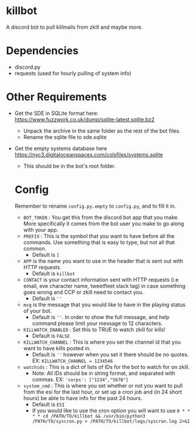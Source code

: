 # killbot

A discord bot to pull killmails from zkill and maybe more.

# Dependencies
 * discord.py
 * requests (used for hourly pulling of system info)

 # Other Requirements
 * Get the SDE in SQLite format here: https://www.fuzzwork.co.uk/dump/sqlite-latest.sqlite.bz2
    * Unpack the archive in the same folder as the rest of the bot files.
    * Rename the sqlite file to sde.sqlite
  * Get the empty systems database here https://nyc3.digitaloceanspaces.com/colsfiles/systems.sqlite
    * This should be in the bot's root folder.

    # Config
    Remember to rename `config.py.empty` to `config.py`, and to fill it in.

    * `BOT_TOKEN` : You get this from the discord bot app that you make. More specifically it comes from the bot user you make to go along with your app.
    * `PREFIX` : This is the symbol that you want to have before all the commands. Use something that is easy to type, but not all that common.
      * Default is `]`
    * `APP` is the name you want to use in the header that is sent out with HTTP requests.
      * Default is `killbot`
    * `CONTACT` is your contact information sent with HTTP requests (i.e email, eve character name, tweetfleet slack tag) in case something goes wrong and CCP or zkill need to contact you.
      * Default is `''`
    * `msg` is the message that you would like to have in the playing status of your bot.
      * Default is `''`. In order to show the full message, and help command please limit your message to 12 characters.
    * `KILLWATCH_ENABLED` : Set this to TRUE to watch zkill for kills!
      * Default is `FALSE`
    * `KILLWATCH_CHANNEL` : This is where you set the channel id that you want to have kills posted in.
      * Default is `''` however when you set it there should be no quotes. EX: `KILLWATCH_CHANNEL = 1234546`
    * `watchids` : This is a dict of lists of IDs for the bot to watch for on zkill.
      * Note: All IDs should be in string format, and separated with commas. EX: `'corps': ["1234","5678"]`
    * `system_cmd` : This is where you set whether or not you want to pull from the esi for the last hour, or set up a cron job and (in 24 short hours) be able to have info for the past 24 hours.
        * Default is `ESI`
        * If you would like to use the cron option you will want to use `0 * * * * cd /PATH/TO/killbot && /usr/bin/python3 /PATH/TO/syscron.py > /PATH/TO/killbot/logs/syscron.log 2>&1`
